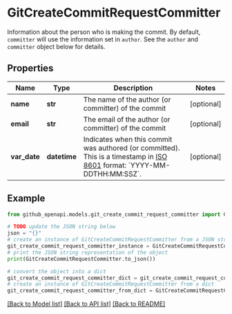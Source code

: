 # GitCreateCommitRequestCommitter

Information about the person who is making the commit. By default, `committer` will use the information set in `author`. See the `author` and `committer` object below for details.

## Properties

Name | Type | Description | Notes
------------ | ------------- | ------------- | -------------
**name** | **str** | The name of the author (or committer) of the commit | [optional] 
**email** | **str** | The email of the author (or committer) of the commit | [optional] 
**var_date** | **datetime** | Indicates when this commit was authored (or committed). This is a timestamp in [ISO 8601](https://en.wikipedia.org/wiki/ISO_8601) format: &#x60;YYYY-MM-DDTHH:MM:SSZ&#x60;. | [optional] 

## Example

```python
from github_openapi.models.git_create_commit_request_committer import GitCreateCommitRequestCommitter

# TODO update the JSON string below
json = "{}"
# create an instance of GitCreateCommitRequestCommitter from a JSON string
git_create_commit_request_committer_instance = GitCreateCommitRequestCommitter.from_json(json)
# print the JSON string representation of the object
print(GitCreateCommitRequestCommitter.to_json())

# convert the object into a dict
git_create_commit_request_committer_dict = git_create_commit_request_committer_instance.to_dict()
# create an instance of GitCreateCommitRequestCommitter from a dict
git_create_commit_request_committer_from_dict = GitCreateCommitRequestCommitter.from_dict(git_create_commit_request_committer_dict)
```
[[Back to Model list]](../README.md#documentation-for-models) [[Back to API list]](../README.md#documentation-for-api-endpoints) [[Back to README]](../README.md)


